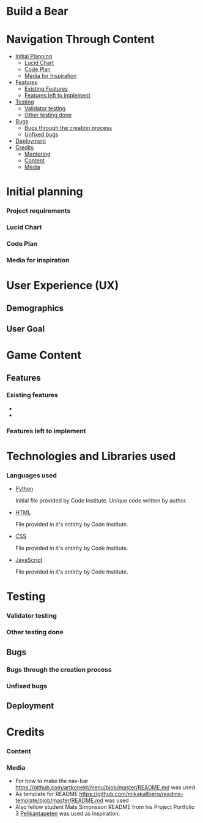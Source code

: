 # Build a Bear

# Navigation Through Content
* [Initial Planning](#initial-planning)
    - [Lucid Chart](#lucid-chart)
    - [Code Plan](#code-plan)
    - [Media for Inspiration](#media-for-inspiration)
* [Features](#features)
	- [Existing Features](#existing-features)
    - [Features left to implement](#features-left-to-implement)
* [Testing](#testing)
    - [Validator testing](#validator-testing)
    - [Other testing done](#other-testing-done)
* [Bugs](#bugs)
    - [Bugs through the  creation process](#bugs-through-the-creation-process)
    - [Unfixed bugs](#unfixed-bugs)
* [Deployment](#deployment)
* [Credits](#credits)
    - [Mentoring](#mentoring)
    - [Content](#content)
    - [Media](#media)


# Initial planning
### Project requirements
### Lucid Chart
### Code Plan
### Media for inspiration

# User Experience (UX)
## Demographics
## User Goal

# Game Content
## Features
### Existing features
- 
- 

### Features left to implement

# Technologies and Libraries used

### Languages used
- [Python](https://www.python.org/doc/essays/blurb/) 

    Initial file provided by Code Institute. Unique code written by author.

- [HTML](https://www.w3schools.com/html/html_intro.asp)

    File provided in it's entirity by Code Institute.

- [CSS](https://www.w3schools.com/css/css_intro.asp)

    File provided in it's entirity by Code Institute.

- [JavaScript](https://developer.mozilla.org/en-US/docs/Learn/JavaScript/First_steps/What_is_JavaScript)

    File provided in it's entirity by Code Institute.


# Testing
### Validator testing
### Other testing done
## Bugs
### Bugs through the creation process
### Unfixed bugs

## Deployment

# Credits

### Content
### Media
- For how to make the nav-bar https://github.com/artkonekt/menu/blob/master/README.md was used.
- As template for README https://github.com/mikakallberg/readme-template/blob/master/README.md was used
- Also fellow student Mats Simonsson README from his Project Portfolio 3 [Pelikantapeten](https://github.com/Pelikantapeten/p3-dad-jokes/blob/main/README.md) was used as inspiration.
